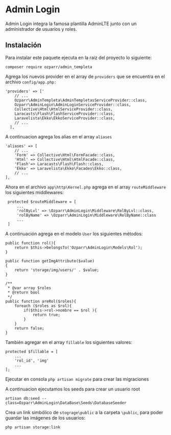 Admin Login
==========
Admin Login integra la famosa plantilla AdminLTE junto con un administrador de usuarios y roles.

Instalación
--------------------
Para instalar este paquete ejecuta en la raíz del proyecto lo siguiente:

```
composer require ozparr/admin_templeta
```

Agrega los nuevos provider en el array de ```providers``` que se encuentra en el archivo ```config/app.php:```

```
'providers' => ['
    // ...
    Ozparr\AdminTempleta\AdminTempletasServiceProvider::class,
    Ozparr\AdminLogin\AdminLoginServiceProvider::class,
    Collective\Html\HtmlServiceProvider::class,
    Laracasts\Flash\FlashServiceProvider::class,
    Laravelista\Ekko\EkkoServiceProvider::class,
    // ...
  ],
```
A continuacion agrega los alias en el array ```aliases```
```
'aliases' => [
    // ...
    'Form' => Collective\Html\FormFacade::class,
    'Html' => Collective\Html\HtmlFacade::class,
    'Flash'=> Laracasts\Flash\Flash::class,
    'Ekko' => Laravelista\Ekko\Facades\Ekko::class,
    // ...
],
```

Ahora en el archivo ```app\http\Kernel.php``` agrega en el array ```routeMiddleware``` los siguientes middlewares:
```
 protected $routeMiddleware = [
     ...
     'rolByLvl' => \Ozparr\AdminLogin\Middleware\RolByLvl::class,
     'rolByName' => \Ozparr\AdminLogin\Middleware\RolByName::class
     ...
 ]

```

A continuación agrega en el modelo ```User``` los siguientes métodos:

```
public function rol(){
    return $this->belongsTo('Ozparr\AdminLogin\Models\Rol');
}

public function getImgAttribute($value)
{
    return 'storage/img/users/' . $value;
}

/**
 * @var array $roles
 * @return bool
 */
public function areRol($roles){
    foreach ($roles as $rol){
        if($this->rol->nombre == $rol ){
            return true;
        }
    }
    return false;
}
``` 
También agregar en el array ```fillable``` los siguientes valores:
```
protected $fillable = [
    ...
    'rol_id', 'img'
    ...
];
```

Ejecutar en consola ```php artisan migrate``` para crear las migraciones

A continuacion ejecutamos los seeds para crear un usuario root 

```
artisan db:seed --class=Ozparr\AdminLogin\DataBase\Seeds\DatabaseSeeder 
```

Crea un link simbólico de ```stograge\public``` a la carpeta ```\public```, para poder guardar las imágenes de los usuarios:

```
php artisan storage:link
```



